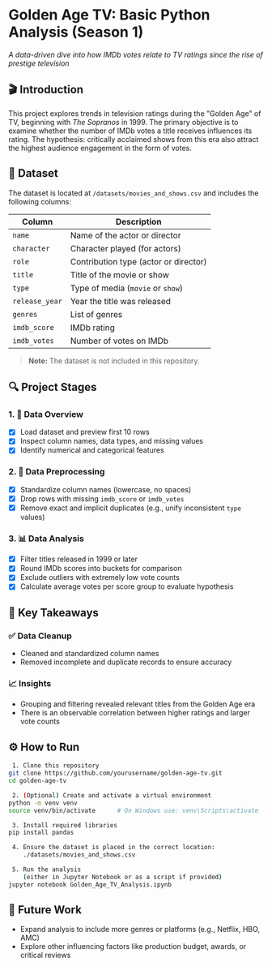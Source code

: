 # Golden Age TV: Basic Python Analysis (Season 1)
_A data-driven dive into how IMDb votes relate to TV ratings since the rise of prestige television_

## 🎬 Introduction

This project explores trends in television ratings during the "Golden Age" of TV, beginning with *The Sopranos* in 1999. The primary objective is to examine whether the number of IMDb votes a title receives influences its rating. The hypothesis: critically acclaimed shows from this era also attract the highest audience engagement in the form of votes.

## 📁 Dataset

The dataset is located at `/datasets/movies_and_shows.csv` and includes the following columns:

| Column         | Description                                     |
|----------------|-------------------------------------------------|
| `name`         | Name of the actor or director                   |
| `character`    | Character played (for actors)                   |
| `role`         | Contribution type (actor or director)           |
| `title`        | Title of the movie or show                      |
| `type`         | Type of media (`movie` or `show`)               |
| `release_year` | Year the title was released                     |
| `genres`       | List of genres                                  |
| `imdb_score`   | IMDb rating                                     |
| `imdb_votes`   | Number of votes on IMDb                         |

> **Note:** The dataset is not included in this repository. 

## 🔍 Project Stages

### 1. 🧐 Data Overview
- [x] Load dataset and preview first 10 rows
- [x] Inspect column names, data types, and missing values
- [x] Identify numerical and categorical features

### 2. 🧹 Data Preprocessing
- [x] Standardize column names (lowercase, no spaces)
- [x] Drop rows with missing `imdb_score` or `imdb_votes`
- [x] Remove exact and implicit duplicates (e.g., unify inconsistent `type` values)

### 3. 📊 Data Analysis
- [x] Filter titles released in 1999 or later
- [x] Round IMDb scores into buckets for comparison
- [x] Exclude outliers with extremely low vote counts
- [x] Calculate average votes per score group to evaluate hypothesis

## 📝 Key Takeaways

### ✅ Data Cleanup
- Cleaned and standardized column names
- Removed incomplete and duplicate records to ensure accuracy

### 📈 Insights
- Grouping and filtering revealed relevant titles from the Golden Age era
- There is an observable correlation between higher ratings and larger vote counts

## ⚙️ How to Run

```bash
 1. Clone this repository
git clone https://github.com/yourusername/golden-age-tv.git
cd golden-age-tv

 2. (Optional) Create and activate a virtual environment
python -m venv venv
source venv/bin/activate      # On Windows use: venv\Scripts\activate

 3. Install required libraries
pip install pandas

 4. Ensure the dataset is placed in the correct location:
    ./datasets/movies_and_shows.csv

 5. Run the analysis
    (either in Jupyter Notebook or as a script if provided)
jupyter notebook Golden_Age_TV_Analysis.ipynb

```


## 🚀 Future Work
- Expand analysis to include more genres or platforms (e.g., Netflix, HBO, AMC)
- Explore other influencing factors like production budget, awards, or critical reviews

